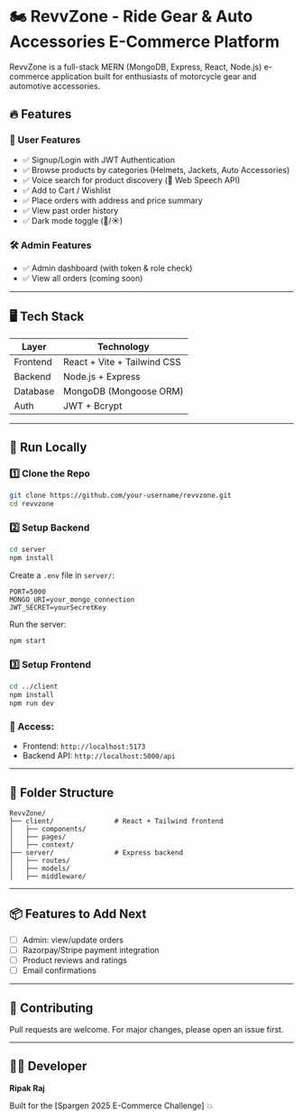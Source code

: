 # 🏍️ RevvZone - Ride Gear & Auto Accessories E-Commerce Platform

RevvZone is a full-stack MERN (MongoDB, Express, React, Node.js) e-commerce application built for enthusiasts of motorcycle gear and automotive accessories.

## 🔥 Features

### 👤 User Features

* ✅ Signup/Login with JWT Authentication
* ✅ Browse products by categories (Helmets, Jackets, Auto Accessories)
* ✅ Voice search for product discovery (🎤 Web Speech API)
* ✅ Add to Cart / Wishlist
* ✅ Place orders with address and price summary
* ✅ View past order history
* ✅ Dark mode toggle (🌙/☀️)

### 🛠️ Admin Features

* ✅ Admin dashboard (with token & role check)
* ✅ View all orders (coming soon)

---

## 🖥️ Tech Stack

| Layer    | Technology                  |
| -------- | --------------------------- |
| Frontend | React + Vite + Tailwind CSS |
| Backend  | Node.js + Express           |
| Database | MongoDB (Mongoose ORM)      |
| Auth     | JWT + Bcrypt                |

---

## 🚀 Run Locally

### 1️⃣ Clone the Repo

```bash
git clone https://github.com/your-username/revvzone.git
cd revvzone
```

### 2️⃣ Setup Backend

```bash
cd server
npm install
```

Create a `.env` file in `server/`:

```env
PORT=5000
MONGO_URI=your_mongo_connection
JWT_SECRET=yourSecretKey
```

Run the server:

```bash
npm start
```

### 3️⃣ Setup Frontend

```bash
cd ../client
npm install
npm run dev
```

### 🔗 Access:

* Frontend: `http://localhost:5173`
* Backend API: `http://localhost:5000/api`

---

## 📂 Folder Structure

```
RevvZone/
├── client/               # React + Tailwind frontend
│   ├── components/
│   ├── pages/
│   ├── context/
├── server/               # Express backend
│   ├── routes/
│   ├── models/
│   ├── middleware/
```

---

## 📦 Features to Add Next

* [ ] Admin: view/update orders
* [ ] Razorpay/Stripe payment integration
* [ ] Product reviews and ratings
* [ ] Email confirmations

---

## 🤝 Contributing

Pull requests are welcome. For major changes, please open an issue first.

---
## 👨‍💻 Developer
**Ripak Raj**

Built for the \[Spargen 2025 E-Commerce Challenge] 💥
